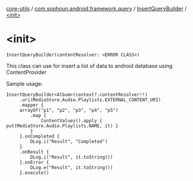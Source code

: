 [core-utils](../../index.md) / [com.sophoun.android.framework.query](../index.md) / [InsertQueryBuilder](index.md) / [&lt;init&gt;](./-init-.md)

# &lt;init&gt;

`InsertQueryBuilder(contentResolver: <ERROR CLASS>)`

This class can use for insert a list of data to
android database using ContentProvider

Sample usage:

```
InsertQueryBuilder<Album>(context?.contentResolver!!)
     .uri(MediaStore.Audio.Playlists.EXTERNAL_CONTENT_URI)
     .mapper {
     arrayOf("p1", "p2", "p3", "p4", "p5")
         .map {
             ContentValues().apply { put(MediaStore.Audio.Playlists.NAME, it) }
         }
     }.onCompleted {
         DLog.i("Result", "Completed")
     }
     .onResult {
         DLog.i("Result", it.toString())
     }.onError {
         DLog.e("Result", it.toString())
     }.execute()
```


